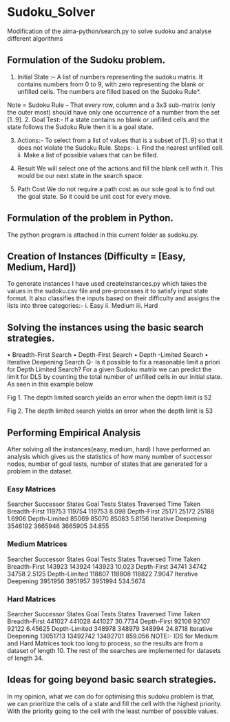 # Sudoku_Solver
Modification of the aima-python/search.py to solve sudoku and analyse different algorithms
## Formulation of the Sudoku problem.

1.	Initial State :– 
A list of numbers representing the sudoku matrix. It contains numbers from 0 to 9, with zero representing the blank or unfilled cells. The numbers are filled based on the Sudoku Rule*.

Note = Sudoku Rule – That every row, column and a 3x3 sub-matrix (only the outer most) should have only one occurrence of a number from the set [1..9].
2.	Goal Test:-
If a state contains no blank or unfilled cells and the state follows the Sudoku Rule then it is a goal state.

3.	Actions:-
To select from a list of values that is a subset of [1..9] so that it does not violate the Sudoku Rule.
Steps:-
i.	Find the nearest unfilled cell.
ii.	Make a list of possible values that can be filled.

4.	Result
We will select one of the actions and fill the blank cell with it. This would be our next state in the search space.

5.	Path Cost
We do not require a path cost as our sole goal is to find out the goal state.
So it could be unit cost for every move.



## Formulation of the problem in Python.

The python program is attached in this current folder as sudoku.py.

## Creation of Instances (Difficulty = [Easy, Medium, Hard])
To generate instances I have used createInstances.py which takes the values in the sudoku.csv file and pre-processes it to satisfy input state format. It also classifies the inputs based on their difficulty and assigns the lists into three categories:-
i.	Easy
ii.	Medium
iii.	Hard


## Solving the instances using the basic search strategies.
•	Breadth-First Search
•	Depth-First Search
•	Depth
-Limited Search
•	Iterative Deepening Search
Q- Is it possible to fix a reasonable limit a priori for Depth Limited Search?
For a given Sudoku matrix we can predict the limit for DLS by counting the total number of unfilled cells in our initial state. As seen in this example below 

 
Fig 1. The depth limited search yields an error when the depth limit is 52

 
Fig 2. The depth limited search yields an error when the depth limit is 53



## Performing Empirical Analysis
After solving all the instances(easy, medium, hard) I have performed an analysis which gives us the statistics of how many number of successor nodes, number of goal tests, number of states that are generated for a problem in the dataset.

### Easy Matrices
Searcher	Successor States	Goal Tests	States Traversed	Time Taken
Breadth-First	119753	119754	119753	8.098
Depth-First	25171	25172	25188	1.6906
Depth-Limited	85069	85070	85083	5.8156
Iterative Deepening	3546192	3665946	3665905	34.855



### Medium Matrices
Searcher	Successor States	Goal Tests	States Traversed	Time Taken
Breadth-First	143923	143924	143923	10.023
Depth-First	34741	34742	34758	2.5125
Depth-Limited	118807	118808	118822	7.9047
Iterative Deepening	3951956	3951957	3951994	534.5674



### Hard Matrices
Searcher	Successor States	Goal Tests	States Traversed	Time Taken
Breadth-First	441027	441028	441027	30.7734
Depth-First	92106	92107	92122	6.45625
Depth-Limited	348978	348979	348994	24.8718
Iterative Deepening	13051713	13492742	13492701	859.056
NOTE:- IDS for Medium and Hard Matrices took too long to process, so the results are from a dataset of length 10. The rest of the searches are implemented for datasets  of length 34.







## Ideas for going beyond basic search strategies.
In my opinion, what we can do for optimising this sudoku problem is that, we can prioritize the cells of a state and fill the cell with the highest priority. With the priority going to the cell with the least number of possible values.



